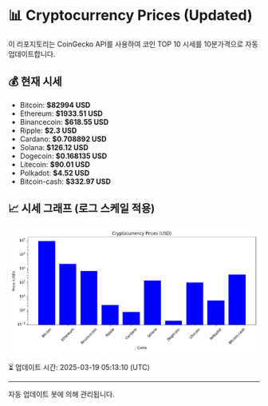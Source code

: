 
# 📊 Cryptocurrency Prices (Updated)

이 리포지토리는 CoinGecko API를 사용하여 코인 TOP 10 시세를 10분가격으로 자동 업데이트합니다.

## 💰 현재 시세
- Bitcoin: **$82994 USD**
- Ethereum: **$1933.51 USD**
- Binancecoin: **$618.55 USD**
- Ripple: **$2.3 USD**
- Cardano: **$0.708892 USD**
- Solana: **$126.12 USD**
- Dogecoin: **$0.168135 USD**
- Litecoin: **$90.01 USD**
- Polkadot: **$4.52 USD**
- Bitcoin-cash: **$332.97 USD**

## 📈 시세 그래프 (로그 스케일 적용)
![Crypto Prices](crypto_prices.png)

⏳ 업데이트 시간: 2025-03-19 05:13:10 (UTC)

---
자동 업데이트 봇에 의해 관리됩니다.
